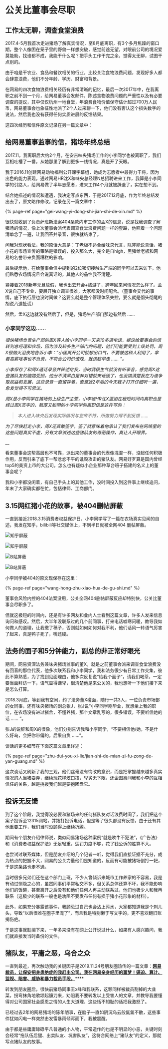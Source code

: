 # 公关比董事会尽职

## 工作太无聊，调查食堂浪费

2017.4-5月我首次走进猪场了解真实情况，至8月底离职，有3个多月焦躁的窗口期，整个人像困在笼子里的野兽一样想突破，感觉前途无望，对眼前公司的境况爱莫能助，找谁都不成，我能干什么呢？把手头工作干完之余，觉得太无聊，试图干点别的。

由于咱是干农业、食品和餐饮相关的行业，比较关注食物浪费问题，发现好多人都会肆意浪费，他们不分年龄、学历、财富和背景。

在网易的四次食物浪费相关经历有非常清晰的记忆，最后一次2017年中，在我离职之前不到一个月，给网易董事会发邮件，陈述食物浪费问题的严重性以及有必要调查的提议，其中仅仅杭州一地食堂，年浪费食物价值保守估计超过700万人民币，网易董事会也象征性地派了2个人过来聊一下，他们没有否认这个损失数字的说法，然后我也没有获得任何实质进展的反馈结果。

这四次经历和信件原文记录在另一篇文章中：

## 给网易董事监事的信，猪场年终总结

2017.11，我离职后大约2个月，在安吉味央猪场工作的小李同学也被离职了，我们互相吐槽了一番，从她那里了解到更多一线情况，真是开了天眼。

我于2016.11创建网易动物福利公开课字幕组，她成为志愿者中最得力干将，因为出色的能力表现，通过网易HR沈X和味央总经理N总招聘进来工作，我算是小李同学的引路人，给网易做了半年志愿者，进来工作4个月就被辞退了，实在想不到。

结合她描述的情况和遭遇，我决定写点东西，于是2017.12月底，作为年终总结发出去了，原文略作修改，记录在另一篇文章中：

{% page-ref page="gei-wang-yi-dong-shi-jian-shi-de-xin.md" %}

很快就收到了负责萨班斯法案404条款内审工作的孟X的信息，说是找我调查了解猪场的情况，像上次董事会派代表调查食堂浪费问题一样的套路，他照着一个问题清单念了一遍，让我回答并录音，很快就结束了。

问我对现状看法，我的原话大意是：丁老板不适合给味央代言，除非能说真话，猪小花的市场宣传的策略是错误的，投入那么大，完全是自high，黑猪给老板和网易的名誉带来负面糟糕的影响。

最后提示他，在给董事会信中提到的2位密切接触生产端的同学可以去采访下，他们熟悉农场情况且会说真话的，其他人的品性我不清楚。

紧接着2018新年元旦放假，我也出去开会+旅游了，跨年回来问情况怎么样了。孟X说自己不专业，要展开独立调查很难，大家都没时间配合。（董事会交代的事情，底下执行层也没时间做？这要么就是整个管理体系失控，要么就是彻头彻尾的胡说八道扯谎）

然后，孟X这边就没有然后了，但是，猪场生产部门那边有然后 ……

### 小李同学这边……

_很快猪场负责生产部的周X等人给小李同学一天来10多通电话，据说给董事会的信转到总经理和农场，因为涉及较多生产部门的问题，他们可能要受到上级处罚，周X很恼火沮丧地告诉小李：“小匡离开公司就想出口气，不要被这种人利用了，拿着高薪啥事也不负责，不符合公司价值观，就该趁早走 …… ”。_

_小李保存了和周X通话录音并转述给我，当时我很生气就没有听录音，感觉周X这些猪队友的脑路受损，他分不清黑白是非对错就来诋毁了，也没搞清楚我在为谁争取权益和发展，这些录音一直留存着，直至近2年后的今天我才打开仔细听一遍，愈发觉得不可思议。_

_周X是小李同学在猪场的上级生产主管，小李被HR沈X逼迫在极短时间内离职也是经过周X签字的，憨厚又聪明的小李同学的离职信是这样写的：_

> _本人进入味央后发现实际情况与宣传不符，所做努力得不到反馈 ……_

_为了尽快赶走小李，周X还真敢签字，签了就意味着他承认了我们发布在网络里的这些问题真实不虚，另有文章讲述这些猪队友的奇葩操作，真让人开眼界。_

\_\_

看来董事会这帮高层也不可靠，派出来的董事会的代表像混混一样，没起任何积极作用，反而引来了底下一帮忿忿不平的诋毁攻击的猪队友。网易好歹算是国内曾经top5的美资上市的大公司，怎么也有疑似小企业那种草台班子搭建的名义上的董事会呢？

我和小李都没闲着，有自己手头上的其他工作，没时间投入到这件事上继续追问，年末了大家确实都在忙，包括律师、工商部门。

## 3.15网红猪小花的故事，被404删帖屏蔽

一直到接近2018.3.15消费者权益保护日，小李同学写了一篇在农场真实见闻的自述，我发在知乎，bilibili等社交媒体上，不到半日就被全网404 删帖屏蔽。

![&#x77E5;&#x4E4E;&#x5C4F;&#x853D;](https://github.com/lizi-in/blog/tree/cc233bf1ba90f75b16ebcf3f3dfc99245012ad72/.gitbook/assets/zhihu1.png)

![&#x77E5;&#x4E4E;&#x5C4F;&#x853D;](https://github.com/lizi-in/blog/tree/cc233bf1ba90f75b16ebcf3f3dfc99245012ad72/.gitbook/assets/zhihu2.png)

![B&#x7AD9;&#x5C4F;&#x853D;](https://github.com/lizi-in/blog/tree/cc233bf1ba90f75b16ebcf3f3dfc99245012ad72/.gitbook/assets/bilibili2.png)

![B&#x7AD9;&#x5C4F;&#x853D;](https://github.com/lizi-in/blog/tree/cc233bf1ba90f75b16ebcf3f3dfc99245012ad72/.gitbook/assets/bilibili3.png)

小李同学被404的原文现保存在这里：

{% page-ref page="wang-hong-zhu-xiao-hua-de-gu-shi.md" %}

董事会风险内控的404法案没用，公关全网404删帖屏蔽反应却特别快，公关比董事会尽职多了。

但就这极短的时间内，还是有许多网友和业内人士看到这篇文章，许多人发来信息询问和感叹。然后，大半年没联系过的几个前同事，打来电话嘘寒问暖，教导我如何做人的道理，让我撤了稿子，否则就如何如何对我不利，他们话风一转语气厉害了起来，真是鸭子死了，嘴还硬。

## 法务的面子和5分钟能力，副总的非正常好眼光

期间，网易资深法务兼味央猪场监事的董X，就是之前董事会派来调查食堂浪费没有回音的那位代表，他多次联系我和小李同学，我和法务很少有日常工作交集，彼此不算熟悉，为了找到见面理由，他多次反复说“给我个面子”，请我们喝茶，一定要当面拜访一下，语气显得谦卑，很清楚他是来公关的，我也想听一下他们接下来是怎么打算。

2018.3月底，等到我有空闲，约了法务董X碰面，随行一共3人，一位负责市场部的女同事，还有味央猪场的副总张J，张J说“小李同学刚毕业，就想坐上我的职位，在农场没有进过猪舍，不懂养猪，那个文章乱写的，很多错误，不要听信她的话 …… ”。

张J的说辞和周X的很像，他们分别告诉我和小李同学，“不要相信他/她，不是什么好鸟，会把你带偏的，后果自负 ……”。

谈话的更多细节在下面这篇文章里详述：

{% page-ref page="zhu-dui-you-xi-lie/jian-shi-de-mian-zi-fu-zong-de-yan-guang.md" %}

这次谈话又刷新了我的三观，他们丝毫没有悔改的意识，而是把掌握越来越多真实情况的人当猪耍弄，继续玩花样炫口技，卑劣无下限，还企图离间我和小李的互相信任的关系，越是挑拨我们越是要抱团盘它。

## 投诉无反馈

到了这个阶段，我觉得没必要和猪场来的任何猪队友对话浪费时间了，我们把这个案子投诉至12315网站，并拨打投诉电话，但是等了很久都没有反馈，由于还有其他重要工作，我们当时没顾得上继续折腾。

期间有个朋友介绍律师说，类似网易猪场这种案例“就是吹牛不犯法”，《广告法》和《消费者权益保护法》无足轻重，惩罚力度不够，花了钱公诉的胜算不大。

也尝试过联系媒体，但是朋友介绍的几个记者一听，觉得我们直接证据不充分，成为热点的把握不大，网易的公关力量他们是知道的，反而有可能被猪场倒打一耙，于是这条路也走不通。

当时很多兄弟们还在这个部门上班，不少人曾倾诉来城市工作养家的不容易，我是有动过恻隐之心的，虽然同事们平常私交不多，但关系总体还算不坏，我不能影响他们的饭碗，甚至离开之后没有和他们任何人再主动联系过，他们也极少人和我再联系（这极少的联系一般也是劝阻不要发布任何有损于猪小花形象的材料）。

此外，如果充分暴露该事件，我顾忌过自己也会沾上污水，大家都知道我是个刺儿头，导致“以后很难在圈子里混了”，而且我是特别懒于写文字的，更不喜欢翻旧账揭伤疤。

于是这事就耽搁下来，一年多来没有在网上公开说过什么，如果有人感兴趣问，我们就直接发当时备份的文件。

## 猪队友，平庸之恶，乌合之众

一直到最近，再次触动我的关键因子是2019.11.24号朋友圈热传的一篇文章：[**网易裁员，让保安把身患绝症的我赶出公司。我在网易亲身经历的噩梦！逼迫、算计、监视、陷害、威胁和暴力裁员手段。**](https://mp.weixin.qq.com/s/FW7uR5t6UMMxgkCcAvk-)\*\*\*\*

转发到朋友圈后，很快前猪场同事王x峰和我联系，这颗同样被裁员割掉的大韭菜，拐弯抹角地歌颂起镰刀来，劝阻我不要转发以上受害人的文章，并教导我要懂得对公司国家社会感恩之情的人生大道理，这些恬不知耻的话把我激怒了。

已经过去2年的网易猪场的陈年陋事，在脑子一直如阴沉乌云般氤氲不散，这些事件犹如闪电一样突然击发雷暴雨倾泻而下，我被震醒。

由于都是些庸庸碌碌平凡普通的小人物，平常造作的也是不明显的小恶，关键时刻会经常“拖队伍后腿、出卖队友、坑害队友”，这符合网络上“猪队友”的定义，那就写点猪队友的故事。

